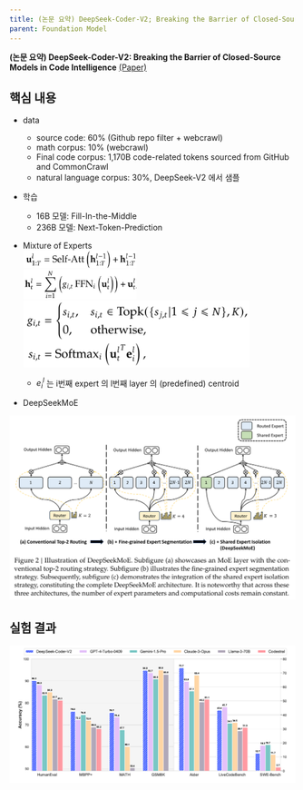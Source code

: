 ```yaml
---
title: (논문 요약) DeepSeek-Coder-V2; Breaking the Barrier of Closed-Source Models in Code Intelligence
parent: Foundation Model
---
```


**(논문 요약) DeepSeek-Coder-V2: Breaking the Barrier of Closed-Source Models in Code Intelligence** [(Paper)](https://github.com/deepseek-ai/DeepSeek-Coder-V2/blob/main/paper.pdf)

## 핵심 내용
- data
   - source code: 60% (Github repo filter + webcrawl)
   - math corpus: 10% (webcrawl)
   - Final code corpus: 1,170B code-related tokens sourced from GitHub and CommonCrawl
   - natural language corpus: 30%, DeepSeek-V2 에서 샘플
- 학습
   - 16B 모델: Fill-In-the-Middle
   - 236B 모델: Next-Token-Prediction

- Mixture of Experts   
  <img src="/data/papers/deepseekcoderv2/moe1.png" width="200" />  
  <img src="/data/papers/deepseekcoderv2/moe2.png" width="200" />  
  <img src="/data/papers/deepseekcoderv2/moe3.png" width="400" />  
    - $e^l_i$ 는 i번째 expert 의 l번째 layer 의 (predefined) centroid

- DeepSeekMoE
<img src="/data/papers/deepseekcoderv2/deepseek.png" width="800" />  

## 실험 결과
<img src="/data/papers/deepseekcoderv2/result.png" width="800" />
